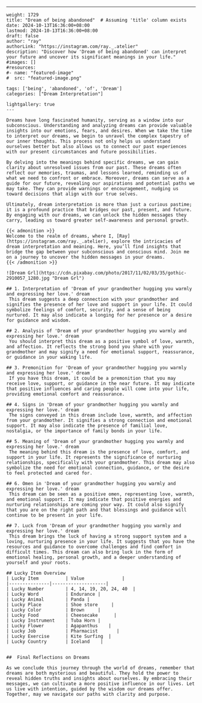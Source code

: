 ---
    weight: 1729
    title: "Dream of being abandoned"  # Assuming 'title' column exists
    date: 2024-10-13T16:36:00+08:00
    lastmod: 2024-10-13T16:36:00+08:00
    draft: false
    author: "ray"
    authorLink: "https://instagram.com/ray._.atelier"
    description: "Discover how 'Dream of being abandoned' can interpret your future and uncover its significant meanings in your life."
    #images: []
    #resources:
    #- name: "featured-image"
    #  src: "featured-image.png"
    
    tags: ['being', 'abandoned', 'of', 'Dream']
    categories: ["Dream Interpretation"]
    
    lightgallery: true
    ---
    
    Dreams have long fascinated humanity, serving as a window into our subconscious. Understanding and analyzing dreams can provide valuable insights into our emotions, fears, and desires. When we take the time to interpret our dreams, we begin to unravel the complex tapestry of our inner thoughts. This process not only helps us understand ourselves better but also allows us to connect our past experiences with our present circumstances and future possibilities.
    
    By delving into the meanings behind specific dreams, we can gain clarity about unresolved issues from our past. These dreams often reflect our memories, traumas, and lessons learned, reminding us of what we need to confront or embrace. Moreover, dreams can serve as a guide for our future, revealing our aspirations and potential paths we may take. They can provide warnings or encouragement, nudging us toward decisions that align with our true selves.
    
    Ultimately, dream interpretation is more than just a curious pastime; it is a profound practice that bridges our past, present, and future. By engaging with our dreams, we can unlock the hidden messages they carry, leading us toward greater self-awareness and personal growth.
    
    {{< admonition >}}
    Welcome to the realm of dreams, where I, [Ray](https://instagram.com/ray._.atelier), explore the intricacies of dream interpretation and meaning. Here, you’ll find insights that bridge the gap between your subconscious and conscious mind. Join me on a journey to uncover the hidden messages in your dreams.
    {{< /admonition >}}
    
    ![Dream Grl](https://cdn.pixabay.com/photo/2017/11/02/03/35/gothic-2910057_1280.jpg "Dream Grl")
    
    ## 1. Interpretation of 'Dream of your grandmother hugging you warmly and expressing her love.' dream
     This dream suggests a deep connection with your grandmother and signifies the presence of her love and support in your life. It could symbolize feelings of comfort, security, and a sense of being nurtured. It may also indicate a longing for her presence or a desire for guidance and wisdom.
    
    ## 2. Analysis of 'Dream of your grandmother hugging you warmly and expressing her love.' dream
     You should interpret this dream as a positive symbol of love, warmth, and affection. It reflects the strong bond you share with your grandmother and may signify a need for emotional support, reassurance, or guidance in your waking life.
    
    ## 3. Premonition for 'Dream of your grandmother hugging you warmly and expressing her love.' dream
     If you have this dream, it could be a premonition that you may receive love, support, or guidance in the near future. It may indicate that positive influences and caring people will come into your life, providing emotional comfort and reassurance.
    
    ## 4. Signs in 'Dream of your grandmother hugging you warmly and expressing her love.' dream
     The signs conveyed in this dream include love, warmth, and affection from your grandmother. It signifies a strong connection and emotional support. It may also indicate the presence of familial love, nostalgia, or the importance of family bonds in your life.
    
    ## 5. Meaning of 'Dream of your grandmother hugging you warmly and expressing her love.' dream
     The meaning behind this dream is the presence of love, comfort, and support in your life. It represents the significance of nurturing relationships, specifically with your grandmother. This dream may also symbolize the need for emotional connection, guidance, or the desire to feel protected and cared for.
    
    ## 6. Omen in 'Dream of your grandmother hugging you warmly and expressing her love.' dream
     This dream can be seen as a positive omen, representing love, warmth, and emotional support. It may indicate that positive energies and nurturing relationships are coming your way. It could also signify that you are on the right path and that blessings and guidance will continue to be present in your life.
    
    ## 7. Luck from 'Dream of your grandmother hugging you warmly and expressing her love.' dream
     This dream brings the luck of having a strong support system and a loving, nurturing presence in your life. It suggests that you have the resources and guidance to overcome challenges and find comfort in difficult times. This dream can also bring luck in the form of emotional healing, personal growth, and a deeper understanding of yourself and your roots.
    
    ## Lucky Item Overview
    | Lucky Item          | Value              |
    |---------------|--------------------|
    | Lucky Number        | 4, 14, 19, 20, 24, 40  |
    | Lucky Word          | Endurance |
    | Lucky Animal        | Panda |
    | Lucky Place         | Shoe store     |
    | Lucky Color         | Brown     |
    | Lucky Food          | Cheesecake      |
    | Lucky Instrument    | Tuba Horn |
    | Lucky Flower        | Agapanthus    |
    | Lucky Job           | Pharmacist       |
    | Lucky Exercise      | Kite Surfing  |
    | Lucky Country       | Iceland    |
    
    
    ##  Final Reflections on Dreams
    
    As we conclude this journey through the world of dreams, remember that dreams are both mysterious and beautiful. They hold the power to reveal hidden truths and insights about ourselves. By embracing their messages, we can cultivate a more positive influence in our lives. Let us live with intention, guided by the wisdom our dreams offer. Together, may we navigate our paths with clarity and purpose.
    